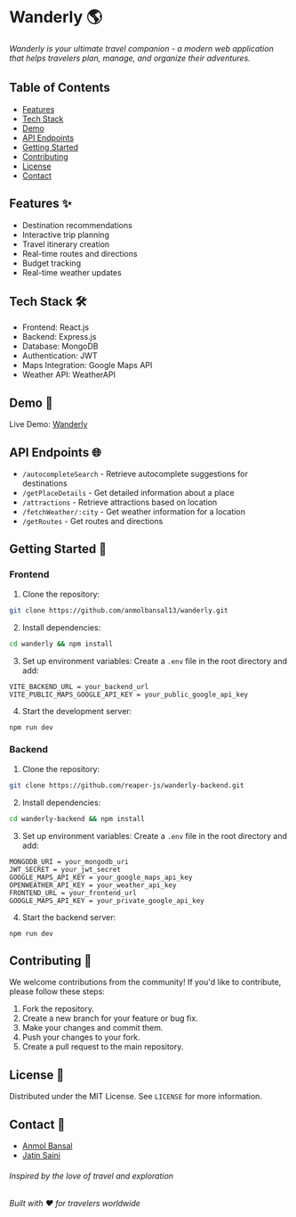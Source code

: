 # Wanderly 🌎

###### Wanderly is your ultimate travel companion - a modern web application that helps travelers plan, manage, and organize their adventures.

## Table of Contents
- [Features](#features-)
- [Tech Stack](#tech-stack-%EF%B8%8F)
- [Demo](#demo-)
- [API Endpoints](#api-endpoints-)
- [Getting Started](#getting-started-)
- [Contributing](#contributing-)
- [License](#license-)
- [Contact](#contact-)

## Features ✨

- Destination recommendations
- Interactive trip planning
- Travel itinerary creation
- Real-time routes and directions
- Budget tracking
- Real-time weather updates

## Tech Stack 🛠️

- Frontend: React.js
- Backend: Express.js
- Database: MongoDB
- Authentication: JWT
- Maps Integration: Google Maps API
- Weather API: WeatherAPI

## Demo 🎥
Live Demo: [Wanderly](https://wanderly-mern.vercel.app)


## API Endpoints 🌐
- `/autocompleteSearch` - Retrieve autocomplete suggestions for destinations
- `/getPlaceDetails` - Get detailed information about a place
- `/attractions` - Retrieve attractions based on location
- `/fetchWeather/:city` - Get weather information for a location
- `/getRoutes` - Get routes and directions


## Getting Started 🚀
### Frontend

1. Clone the repository:

```bash
git clone https://github.com/anmolbansal13/wanderly.git
```

2. Install dependencies:

```bash
cd wanderly && npm install
```

3. Set up environment variables:
   Create a `.env` file in the root directory and add:

```env
VITE_BACKEND_URL = your_backend_url
VITE_PUBLIC_MAPS_GOOGLE_API_KEY = your_public_google_api_key
```

4. Start the development server:
```
npm run dev
```

### Backend
1. Clone the repository:

```bash
git clone https://github.com/reaper-js/wanderly-backend.git
```

2. Install dependencies:

```bash
cd wanderly-backend && npm install
```

3. Set up environment variables:
   Create a `.env` file in the root directory and add:

```env
MONGODB_URI = your_mongodb_uri
JWT_SECRET = your_jwt_secret
GOOGLE_MAPS_API_KEY = your_google_maps_api_key
OPENWEATHER_API_KEY = your_weather_api_key
FRONTEND_URL = your_frontend_url
GOOGLE_MAPS_API_KEY = your_private_google_api_key
```

4. Start the backend server:
```
npm run dev
```
## Contributing 🤝
We welcome contributions from the community! If you'd like to contribute, please follow these steps:
1. Fork the repository.
2. Create a new branch for your feature or bug fix.
3. Make your changes and commit them.
4. Push your changes to your fork.
5. Create a pull request to the main repository.

## License 📄  
Distributed under the MIT License. See `LICENSE` for more information.  

## Contact 📧
- [Anmol Bansal](https://github.com/anmolbansal13)  
- [Jatin Saini](https://github.com/reaper-js)


###### Inspired by the love of travel and exploration
###### Built with ❤️ for travelers worldwide